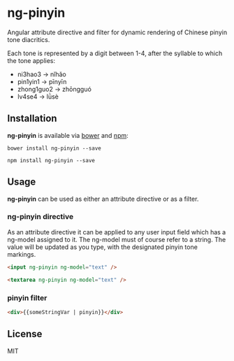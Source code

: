 ng-pinyin
=========

Angular attribute directive and filter for dynamic rendering of Chinese pinyin tone diacritics.

Each tone is represented by a digit between 1-4, after the syllable to which the tone applies:
* ni3hao3 -> nǐhǎo
* pin1yin1 -> pīnyīn
* zhong1guo2 -> zhōngguó
* lv4se4 -> lǜsè

## Installation

**ng-pinyin** is available via [bower](http://http://bower.io/) and [npm](https://www.npmjs.org/):

```
bower install ng-pinyin --save
```

```
npm install ng-pinyin --save
```

## Usage

**ng-pinyin** can be used as either an attribute directive or as a filter.

### ng-pinyin directive

As an attribute directive it can be applied to any user input field which has a ng-model assigned to it. The ng-model must of course refer to a string. The value will be updated as you type, with the designated pinyin tone markings.

```html
<input ng-pinyin ng-model="text" />
```

```html
<textarea ng-pinyin ng-model="text" />
```

### pinyin filter

```html
<div>{{someStringVar | pinyin}}</div>
```

## License
MIT
